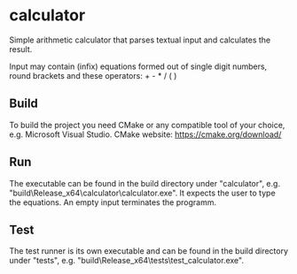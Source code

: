 # calculator

Simple arithmetic calculator that parses textual input and calculates the result.

Input may contain (infix) equations formed out of single digit numbers, round brackets and these operators: + - * / ( ) 

## Build

To build the project you need CMake or any compatible tool of your choice, e.g. Microsoft Visual Studio.
CMake website: https://cmake.org/download/

## Run 

The executable can be found in the build directory under "calculator", e.g. "build\Release_x64\calculator\calculator.exe".
It expects the user to type the equations. An empty input terminates the programm.

## Test

The test runner is its own executable and can be found in the build directory under "tests", e.g. "build\Release_x64\tests\test_calculator.exe".
